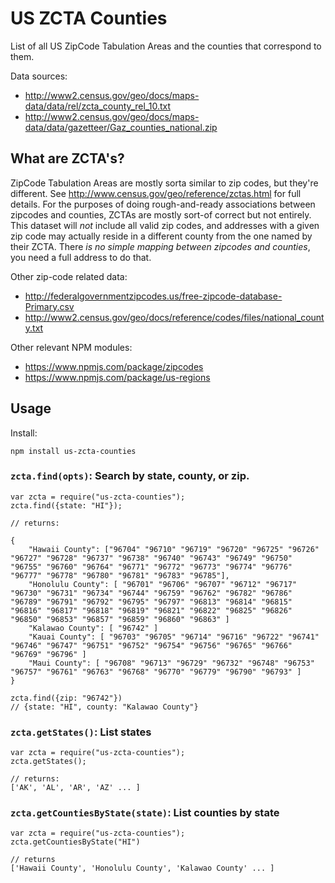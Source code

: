 # US ZCTA Counties

List of all US ZipCode Tabulation Areas and the counties that correspond to them.

Data sources:

 * http://www2.census.gov/geo/docs/maps-data/data/rel/zcta_county_rel_10.txt
 * http://www2.census.gov/geo/docs/maps-data/data/gazetteer/Gaz_counties_national.zip

## What are ZCTA's?

ZipCode Tabulation Areas are mostly sorta similar to zip codes, but they're
different.  See http://www.census.gov/geo/reference/zctas.html for full
details.  For the purposes of doing rough-and-ready associations between
zipcodes and counties, ZCTAs are mostly sort-of correct but not entirely.  This
dataset will *not* include all valid zip codes, and addresses with a given zip
code may actually reside in a different county from the one named by their
ZCTA.  There *is no simple mapping between zipcodes and counties*, you need a
full address to do that.

Other zip-code related data: 
 - http://federalgovernmentzipcodes.us/free-zipcode-database-Primary.csv 
 - http://www2.census.gov/geo/docs/reference/codes/files/national_county.txt 

Other relevant NPM modules:
 - https://www.npmjs.com/package/zipcodes
 - https://www.npmjs.com/package/us-regions

## Usage

Install:

    npm install us-zcta-counties

### `zcta.find(opts)`: Search by state, county, or zip.

    var zcta = require("us-zcta-counties");
    zcta.find({state: "HI"});

    // returns:

    {
        "Hawaii County": ["96704" "96710" "96719" "96720" "96725" "96726" "96727" "96728" "96737" "96738" "96740" "96743" "96749" "96750" "96755" "96760" "96764" "96771" "96772" "96773" "96774" "96776" "96777" "96778" "96780" "96781" "96783" "96785"],
        "Honolulu County": [ "96701" "96706" "96707" "96712" "96717" "96730" "96731" "96734" "96744" "96759" "96762" "96782" "96786" "96789" "96791" "96792" "96795" "96797" "96813" "96814" "96815" "96816" "96817" "96818" "96819" "96821" "96822" "96825" "96826" "96850" "96853" "96857" "96859" "96860" "96863" ]
        "Kalawao County": [ "96742" ]
        "Kauai County": [ "96703" "96705" "96714" "96716" "96722" "96741" "96746" "96747" "96751" "96752" "96754" "96756" "96765" "96766" "96769" "96796" ]
        "Maui County": [ "96708" "96713" "96729" "96732" "96748" "96753" "96757" "96761" "96763" "96768" "96770" "96779" "96790" "96793" ]
    }

    zcta.find({zip: "96742"})
    // {state: "HI", county: "Kalawao County"}

### `zcta.getStates()`: List states

    var zcta = require("us-zcta-counties");
    zcta.getStates();

    // returns:
    ['AK', 'AL', 'AR', 'AZ' ... ]

### `zcta.getCountiesByState(state)`: List counties by state

    var zcta = require("us-zcta-counties");
    zcta.getCountiesByState("HI")

    // returns
    ['Hawaii County', 'Honolulu County', 'Kalawao County' ... ]

